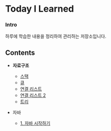 # Today I Learned

### Intro

하루에 학습한 내용을 정리하여 관리하는 저장소입니다.



## Contents

- **자료구조**
  - [스택](https://github.com/mgstyle97/TIL/tree/master/Data%20structure/Stack)
  - [큐](https://github.com/mgstyle97/TIL/tree/master/Data%20structure/Queue)
  - [연결 리스트](https://github.com/mgstyle97/TIL/tree/master/Data%20structure/Linked_list)
  - [연결 리스트 2](https://github.com/mgstyle97/TIL/tree/master/Data%20structure/Linked_list%202)
  - [트리](https://github.com/mgstyle97/TIL/tree/master/Data%20structure/Tree)
  
- 자바
  - [1. 자바 시작하기](https://github.com/mgstyle97/TIL/tree/master/Java/Chap_1)